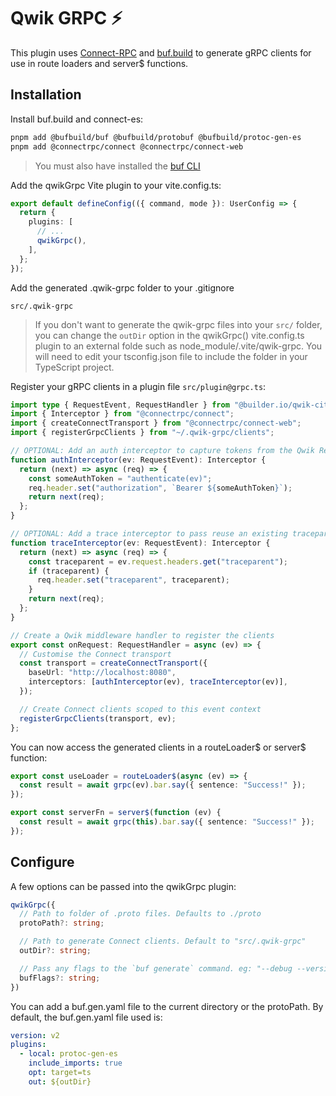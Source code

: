 # Qwik GRPC ⚡️

This plugin uses [Connect-RPC](https://connectrpc.com/) and [buf.build](https://buf.build/) to generate gRPC clients for use in route loaders and server$ functions.

## Installation

Install buf.build and connect-es:

```bash
pnpm add @bufbuild/buf @bufbuild/protobuf @bufbuild/protoc-gen-es
pnpm add @connectrpc/connect @connectrpc/connect-web
```

> You must also have installed the [buf CLI](https://buf.build/docs/cli/quickstart/)

Add the qwikGrpc Vite plugin to your vite.config.ts:

```ts
export default defineConfig(({ command, mode }): UserConfig => {
  return {
    plugins: [
      // ...
      qwikGrpc(),
    ],
  };
});
```

Add the generated .qwik-grpc folder to your .gitignore

```
src/.qwik-grpc
```

> If you don't want to generate the qwik-grpc files into your `src/` folder, you can change the `outDir` option in the qwikGrpc() vite.config.ts plugin to an external folde such as node_module/.vite/qwik-grpc. You will need to edit your tsconfig.json file to include the folder in your TypeScript project.

Register your gRPC clients in a plugin file `src/plugin@grpc.ts`:

```ts
import type { RequestEvent, RequestHandler } from "@builder.io/qwik-city";
import { Interceptor } from "@connectrpc/connect";
import { createConnectTransport } from "@connectrpc/connect-web";
import { registerGrpcClients } from "~/.qwik-grpc/clients";

// OPTIONAL: Add an auth interceptor to capture tokens from the Qwik RequestEvent which can be passed to the gRPC server
function authInterceptor(ev: RequestEvent): Interceptor {
  return (next) => async (req) => {
    const someAuthToken = "authenticate(ev)";
    req.header.set("authorization", `Bearer ${someAuthToken}`);
    return next(req);
  };
}

// OPTIONAL: Add a trace interceptor to pass reuse an existing traceparent ID
function traceInterceptor(ev: RequestEvent): Interceptor {
  return (next) => async (req) => {
    const traceparent = ev.request.headers.get("traceparent");
    if (traceparent) {
      req.header.set("traceparent", traceparent);
    }
    return next(req);
  };
}

// Create a Qwik middleware handler to register the clients
export const onRequest: RequestHandler = async (ev) => {
  // Customise the Connect transport
  const transport = createConnectTransport({
    baseUrl: "http://localhost:8080",
    interceptors: [authInterceptor(ev), traceInterceptor(ev)],
  });

  // Create Connect clients scoped to this event context
  registerGrpcClients(transport, ev);
};
```

You can now access the generated clients in a routeLoader$ or server$ function:

```ts
export const useLoader = routeLoader$(async (ev) => {
  const result = await grpc(ev).bar.say({ sentence: "Success!" });
});

export const serverFn = server$(function (ev) {
  const result = await grpc(this).bar.say({ sentence: "Success!" });
});
```

## Configure

A few options can be passed into the qwikGrpc plugin:

```ts
qwikGrpc({
  // Path to folder of .proto files. Defaults to ./proto
  protoPath?: string;

  // Path to generate Connect clients. Default to "src/.qwik-grpc"
  outDir?: string;

  // Pass any flags to the `buf generate` command. eg: "--debug --version --config"
  bufFlags?: string;
})
```

You can add a buf.gen.yaml file to the current directory or the protoPath. By default, the buf.gen.yaml file used is:

```yaml
version: v2
plugins:
  - local: protoc-gen-es
    include_imports: true
    opt: target=ts
    out: ${outDir}
```
